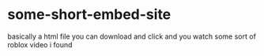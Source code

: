 # some-short-embed-site
basically a html file you can download and click and you watch some sort of roblox video i found
